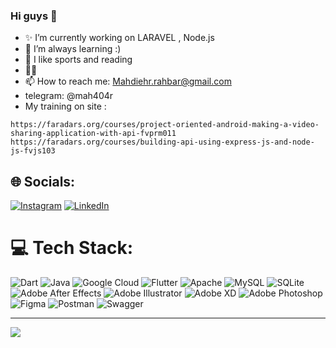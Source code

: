 ### Hi guys 👋

- ✨ I’m currently working on LARAVEL , Node.js
- 🌱 I’m always learning :) 
- 💬 I like sports and reading
- 🧑‍💻 
- 📫 How to reach me: Mahdiehr.rahbar@gmail.com
-    telegram: @mah404r
-    My training on site :
   
    https://faradars.org/courses/project-oriented-android-making-a-video-sharing-application-with-api-fvprm011
    https://faradars.org/courses/building-api-using-express-js-and-node-js-fvjs103

## 🌐 Socials: 
[![Instagram](https://img.shields.io/badge/Instagram-%23E4405F.svg?logo=Instagram&logoColor=white)]([https://instagram.com/mah_rhr](https://www.instagram.com/maah_jahan?igsh=MzRlODBiNWFlZA==)) [![LinkedIn](https://img.shields.io/badge/LinkedIn-%230077B5.svg?logo=linkedin&logoColor=white)](https://www.linkedin.com/in/mahdieh-r-a63754210) 

# 💻 Tech Stack:
![Dart](https://img.shields.io/badge/dart-%230175C2.svg?style=for-the-badge&logo=dart&logoColor=white) ![Java](https://img.shields.io/badge/java-%23ED8B00.svg?style=for-the-badge&logo=java&logoColor=white)  ![Google Cloud](https://img.shields.io/badge/Google%20Cloud-%234285F4.svg?style=for-the-badge&logo=google-cloud&logoColor=white) ![Flutter](https://img.shields.io/badge/Flutter-%2302569B.svg?style=for-the-badge&logo=Flutter&logoColor=white) ![Apache](https://img.shields.io/badge/apache-%23D42029.svg?style=for-the-badge&logo=apache&logoColor=white) ![MySQL](https://img.shields.io/badge/mysql-%2300f.svg?style=for-the-badge&logo=mysql&logoColor=white) ![SQLite](https://img.shields.io/badge/sqlite-%2307405e.svg?style=for-the-badge&logo=sqlite&logoColor=white) ![Adobe After Effects](https://img.shields.io/badge/Adobe%20After%20Effects-9999FF.svg?style=for-the-badge&logo=Adobe%20After%20Effects&logoColor=white)  ![Adobe Illustrator](https://img.shields.io/badge/adobeillustrator-%23FF9A00.svg?style=for-the-badge&logo=adobeillustrator&logoColor=white) ![Adobe XD](https://img.shields.io/badge/Adobe%20XD-470137?style=for-the-badge&logo=Adobe%20XD&logoColor=#FF61F6) ![Adobe Photoshop](https://img.shields.io/badge/adobephotoshop-%2331A8FF.svg?style=for-the-badge&logo=adobephotoshop&logoColor=white) 	![Figma](https://img.shields.io/badge/figma-%23F24E1E.svg?style=for-the-badge&logo=figma&logoColor=white) ![Postman](https://img.shields.io/badge/Postman-FF6C37?style=for-the-badge&logo=postman&logoColor=white) ![Swagger](https://img.shields.io/badge/-Swagger-%23Clojure?style=for-the-badge&logo=swagger&logoColor=white)

---
[![](https://visitcount.itsvg.in/api?id=MACPU1998&icon=0&color=0)](https://visitcount.itsvg.in)

